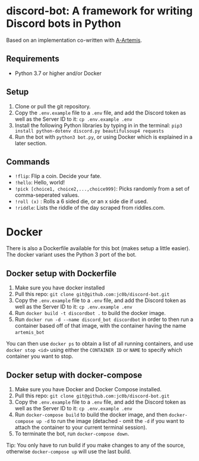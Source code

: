 # discord-bot: A framework for writing Discord bots in Python
Based on an implementation co-written with [A-Artemis](https://github.com/A-Artemis).

## Requirements
* Python 3.7 or higher and/or Docker

## Setup
1. Clone or pull the git repository. 
2. Copy the `.env.example` file to a `.env` file, and add the Discord token as well as the Server ID to it: `cp .env.example .env`
3. Install the following Python libraries by typing in in the terminal: `pip3 install python-dotenv discord.py beautifulsoup4 requests`
4. Run the bot with `python3 bot.py`, or using Docker which is explained in a later section.

## Commands
* `!flip`: Flip a coin. Decide your fate.
* `!hello`: Hello, world!
* `!pick [choice1, choice2,...,choice999]`: Picks randomly from a set of comma-seperated values.
* `!roll (x)` : Rolls a 6 sided die, or an x side die if used.
* `!riddle`: Lists the riddle of the day scraped from riddles.com.

# Docker
There is also a Dockerfile available for this bot (makes setup a little easier). The docker variant uses the Python 3 port of the bot.
## Docker setup with Dockerfile
1. Make sure you have docker installed
2. Pull this repo: `git clone git@github.com:jc0b/discord-bot.git`
3. Copy the `.env.example` file to a `.env` file, and add the Discord token as well as the Server ID to it: `cp .env.example .env`
4. Run `docker build -t discordbot .` to build the docker image.
5. Run `docker run -d --name discord_bot discordbot` in order to then run a container based off of that image, with the container having the name `artemis_bot`

You can then use `docker ps` to obtain a list of all running containers, and use `docker stop <id>` using either the `CONTAINER ID` or `NAME` to specify which container you want to stop.

## Docker setup with docker-compose
1. Make sure you have Docker and Docker Compose installed.
2. Pull this repo: `git clone git@github.com:jc0b/discord-bot.git`
3. Copy the `.env.example` file to a `.env` file, and add the Discord token as well as the Server ID to it: `cp .env.example .env`
4. Run `docker-compose build` to build the docker image, and then `docker-compose up -d` to run the image (detached - omit the `-d` if you want to attach the container to your current terminal session).
5. To terminate the bot, run `docker-compose down`.

Tip: You only have to run build if you make changes to any of the source, otherwise `docker-compose up` will use the last build.

